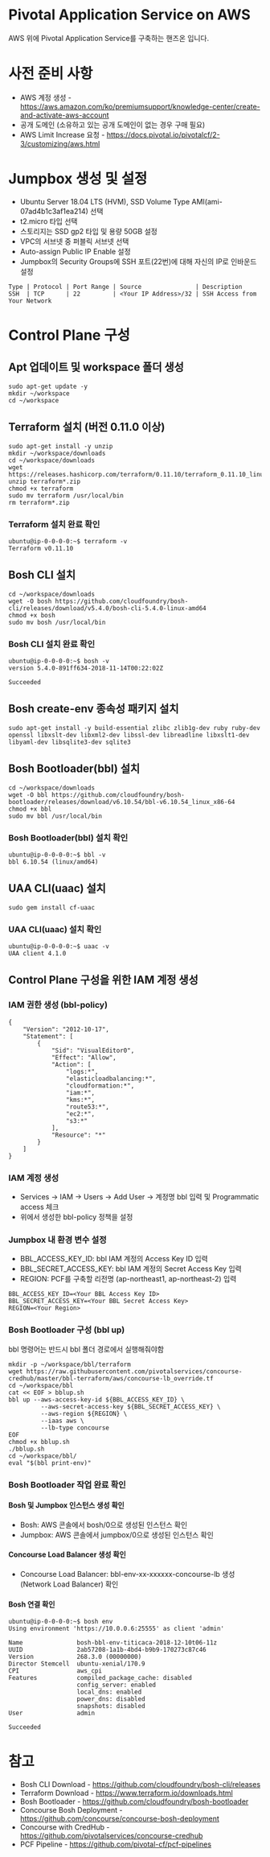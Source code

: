 # Pivotal Application Service on AWS
AWS 위에 Pivotal Application Service를 구축하는 핸즈온 입니다.

# 사전 준비 사항
* AWS 계정 생성 - https://aws.amazon.com/ko/premiumsupport/knowledge-center/create-and-activate-aws-account
* 공개 도메인 (소유하고 있는 공개 도메인이 없는 경우 구매 필요)
* AWS Limit Increase 요청 - https://docs.pivotal.io/pivotalcf/2-3/customizing/aws.html

# Jumpbox 생성 및 설정
* Ubuntu Server 18.04 LTS (HVM), SSD Volume Type AMI(ami-07ad4b1c3af1ea214) 선택
* t2.micro 타입 선택
* 스토리지는 SSD gp2 타입 및 용량 50GB 설정
* VPC의 서브넷 중 퍼블릭 서브넷 선택
* Auto-assign Public IP Enable 설정
* Jumpbox의 Security Groups에 SSH 포트(22번)에 대해 자신의 IP로 인바운드 설정
```
Type | Protocol | Port Range | Source               | Description
SSH  | TCP      | 22         | <Your IP Address>/32 | SSH Access from Your Network
```
# Control Plane 구성
## Apt 업데이트 및 workspace 폴더 생성
```
sudo apt-get update -y
mkdir ~/workspace
cd ~/workspace
```

## Terraform 설치 (버전 0.11.0 이상)
```
sudo apt-get install -y unzip
mkdir ~/workspace/downloads
cd ~/workspace/downloads
wget https://releases.hashicorp.com/terraform/0.11.10/terraform_0.11.10_linux_amd64.zip
unzip terraform*.zip
chmod +x terraform
sudo mv terraform /usr/local/bin
rm terraform*.zip
```
### Terraform 설치 완료 확인
```
ubuntu@ip-0-0-0-0:~$ terraform -v
Terraform v0.11.10
```
## Bosh CLI 설치
```
cd ~/workspace/downloads
wget -O bosh https://github.com/cloudfoundry/bosh-cli/releases/download/v5.4.0/bosh-cli-5.4.0-linux-amd64
chmod +x bosh
sudo mv bosh /usr/local/bin
```
### Bosh CLI 설치 완료 확인
```
ubuntu@ip-0-0-0-0:~$ bosh -v
version 5.4.0-891ff634-2018-11-14T00:22:02Z

Succeeded
```
## Bosh create-env 종속성 패키지 설치
```
sudo apt-get install -y build-essential zlibc zlib1g-dev ruby ruby-dev openssl libxslt-dev libxml2-dev libssl-dev libreadline libxslt1-dev libyaml-dev libsqlite3-dev sqlite3
```
## Bosh Bootloader(bbl) 설치
```
cd ~/workspace/downloads
wget -O bbl https://github.com/cloudfoundry/bosh-bootloader/releases/download/v6.10.54/bbl-v6.10.54_linux_x86-64
chmod +x bbl
sudo mv bbl /usr/local/bin
```
### Bosh Bootloader(bbl) 설치 확인
```
ubuntu@ip-0-0-0-0:~$ bbl -v
bbl 6.10.54 (linux/amd64)
```
## UAA CLI(uaac) 설치
```
sudo gem install cf-uaac
```
### UAA CLI(uaac) 설치 확인
```
ubuntu@ip-0-0-0-0:~$ uaac -v
UAA client 4.1.0
```
## Control Plane 구성을 위한 IAM 계정 생성
### IAM 권한 생성 (bbl-policy)
```
{
    "Version": "2012-10-17",
    "Statement": [
        {
            "Sid": "VisualEditor0",
            "Effect": "Allow",
            "Action": [
                "logs:*",
                "elasticloadbalancing:*",
                "cloudformation:*",
                "iam:*",
                "kms:*",
                "route53:*",
                "ec2:*",
                "s3:*"
            ],
            "Resource": "*"
        }
    ]
}
```
### IAM 계정 생성
* Services -> IAM -> Users -> Add User -> 계정명 bbl 입력 및 Programmatic access 체크
* 위에서 생성한 bbl-policy 정책을 설정
### Jumpbox 내 환경 변수 설정
* BBL_ACCESS_KEY_ID: bbl IAM 계정의 Access Key ID 입력
* BBL_SECRET_ACCESS_KEY: bbl IAM 계정의 Secret Access Key 입력
* REGION: PCF를 구축할 리전명 (ap-northeast1, ap-northeast-2) 입력
```
BBL_ACCESS_KEY_ID=<Your BBL Access Key ID>
BBL_SECRET_ACCESS_KEY=<Your BBL Secret Access Key>
REGION=<Your Region>
```

### Bosh Bootloader 구성 (bbl up)
bbl 명령어는 반드시 bbl 폴더 경로에서 실행해줘야함
```
mkdir -p ~/workspace/bbl/terraform
wget https://raw.githubusercontent.com/pivotalservices/concourse-credhub/master/bbl-terraform/aws/concourse-lb_override.tf
cd ~/workspace/bbl
cat << EOF > bblup.sh 
bbl up --aws-access-key-id ${BBL_ACCESS_KEY_ID} \
         --aws-secret-access-key ${BBL_SECRET_ACCESS_KEY} \
         --aws-region ${REGION} \
         --iaas aws \
         --lb-type concourse
EOF
chmod +x bblup.sh
./bblup.sh
cd ~/workspace/bbl/
eval "$(bbl print-env)"
```

### Bosh Bootloader 작업 완료 확인
#### Bosh 및 Jumpbox 인스턴스 생성 확인
* Bosh: AWS 콘솔에서 bosh/0으로 생성된 인스턴스 확인
* Jumpbox: AWS 콘솔에서 jumpbox/0으로 생성된 인스턴스 확인
#### Concourse Load Balancer 생성 확인
* Concourse Load Balancer: bbl-env-xx-xxxxxx-concourse-lb 생성(Network Load Balancer) 확인
#### Bosh 연결 확인
```
ubuntu@ip-0-0-0-0:~$ bosh env
Using environment 'https://10.0.0.6:25555' as client 'admin'

Name               bosh-bbl-env-titicaca-2018-12-10t06-11z
UUID               2ab57208-1a1b-4bd4-b9b9-170273c87c46
Version            268.3.0 (00000000)
Director Stemcell  ubuntu-xenial/170.9
CPI                aws_cpi
Features           compiled_package_cache: disabled
                   config_server: enabled
                   local_dns: enabled
                   power_dns: disabled
                   snapshots: disabled
User               admin

Succeeded
```


# 참고
* Bosh CLI Download - https://github.com/cloudfoundry/bosh-cli/releases
* Terraform Download - https://www.terraform.io/downloads.html
* Bosh Bootloader - https://github.com/cloudfoundry/bosh-bootloader
* Concourse Bosh Deployment - https://github.com/concourse/concourse-bosh-deployment
* Concourse with CredHub - https://github.com/pivotalservices/concourse-credhub
* PCF Pipeline - https://github.com/pivotal-cf/pcf-pipelines
